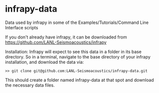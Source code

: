 # infrapy-data
Data used by infrapy in some of the Examples/Tutorials/Command Line Interface scripts

If you don't already have infrapy, it can be downloaded from https://github.com/LANL-Seismoacoustics/infrapy

Installation:
Infrapy will expect to see this data in a folder in its base directory. So in a terminal, navigate to the base 
directory of your infrapy installation, and download the data via:

    >> git clone git@github.com:LANL-Seismoacoustics/infrapy-data.git
    
This should create a folder named infrapy-data at that spot and download the necessary data files. 
